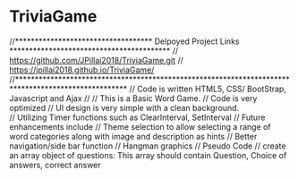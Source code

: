 # TriviaGame
//*********************************** Delpoyed Project Links *****************************************
// https://github.com/JPillai2018/TriviaGame.git
// https://jpillai2018.github.io/TriviaGame/
//****************************************************************************************************
// Code is written HTML5, CSS/ BootStrap, Javascript and Ajax
//
// This is a Basic Word Game.
// Code is very optimized
// UI design is very simple with a clean background.  
// Utilizing Timer functions such as ClearInterval, SetInterval
// Future enhancements include
// Theme selection to allow selecting a range of word categories along with image and description as hints
// Better navigation/side bar function
// Hangman graphics
// Pseudo Code
// create an array object of questions: This array should contain Question, Choice of answers, correct answer